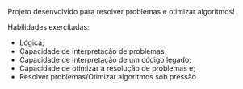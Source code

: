 Projeto desenvolvido para resolver problemas e otimizar algoritmos!

Habilidades exercitadas:
- Lógica;
- Capacidade de interpretação de problemas;
- Capacidade de interpretação de um código legado;
- Capacidade de otimizar a resolução de problemas e;
- Resolver problemas/Otimizar algoritmos sob pressão.
